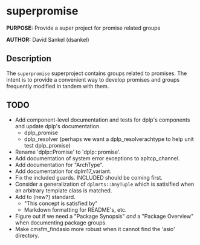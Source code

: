 # superpromise

**PURPOSE:** Provide a super project for promise related groups

**AUTHOR:** David Sankel (dsankel)

## Description

The `superpromise` superproject contains groups related to promises. The intent
is to provide a convenient way to develop promises and groups frequently
modified in tandem with them.

## TODO

- Add component-level documentation and tests for dplp's components
  and update dplp's documentation.
  - dplp_promise
  - dplp_resolver (perhaps we want a dplp_resolverachtype to help unit test
    dplp_promise)
- Rename 'dplp::Promise' to 'dplp::promise'.
- Add documentation of system error exceptions to apltcp_channel.
- Add documentation for "ArchType".
- Add documentation for dplm17_variant.
- Fix the included guards. INCLUDED should be coming first.
- Consider a generalization of `dplmrts::AnyTuple` which is satisified when an
  arbitrary template class is matched.
- Add to (new?) standard.
  - "This concept is satisfied by"
  - Markdown formatting for README's, etc.
- Figure out if we need a "Package Synopsis" *and* a "Package Overview" when
  documenting package groups.
- Make cmsfm_findasio more robust when it cannot find the 'asio' directory.
